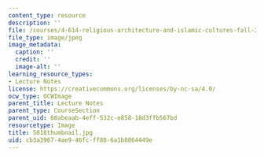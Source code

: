 ```yaml
---
content_type: resource
description: ''
file: /courses/4-614-religious-architecture-and-islamic-cultures-fall-2002/cb3a39674ae946fcff886a1b8864449e_5018thumbnail.jpg
file_type: image/jpeg
image_metadata:
  caption: ''
  credit: ''
  image-alt: ''
learning_resource_types:
- Lecture Notes
license: https://creativecommons.org/licenses/by-nc-sa/4.0/
ocw_type: OCWImage
parent_title: Lecture Notes
parent_type: CourseSection
parent_uid: 68abeaab-4eff-532c-e858-18d3ffb567bd
resourcetype: Image
title: 5018thumbnail.jpg
uid: cb3a3967-4ae9-46fc-ff88-6a1b8864449e
---
```

